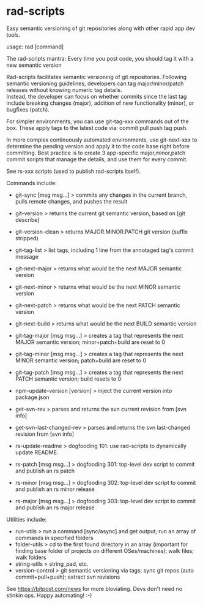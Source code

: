 # rad-scripts
Easy semantic versioning of git repositories along with other rapid app dev tools.

usage: rad [command]

The rad-scripts mantra:
   Every time you post code, you should tag it with a new semantic version

Rad-scripts facilitates semantic versioning of git repositories.
Following semantic versioning guidelines, developers can tag 
major/minor/patch releases without knowing numeric tag details.  
Instead, the developer can focus on whether commits since the last tag 
include breaking changes (major), addition of new functionality (minor), 
or bugfixes (patch).  

For simpler environments, you can use git-tag-xxx commands out of the box.
These apply tags to the latest code via: commit pull push tag push.

In more complex continuously automated environments, use git-next-xxx to
determine the pending version and apply it to the code base right before committing.
Best practice is to create 3 app-specific major,minor,patch commit scripts
that manage the details, and use them for every commit.

See rs-xxx scripts (used to publish rad-scripts itself).

Commands include:

* git-sync                   [msg msg...] > commits any changes in the current branch, pulls remote changes, and pushes the result
* git-version                > returns the current git semantic version, based on [git describe]
* git-version-clean          > returns MAJOR.MINOR.PATCH git version (suffix stripped)
* git-tag-list               > list tags, including 1 line from the annotaged tag's commit message
* git-next-major             > returns what would be the next MAJOR semantic version
* git-next-minor             > returns what would be the next MINOR semantic version
* git-next-patch             > returns what would be the next PATCH semantic version
* git-next-build             > returns what would be the next BUILD semantic version
* git-tag-major              [msg msg...] > creates a tag that represents the next MAJOR semantic version; minor+patch+build are reset to 0
* git-tag-minor              [msg msg...] > creates a tag that represents the next MINOR semantic version; patch+build are reset to 0
* git-tag-patch              [msg msg...] > creates a tag that represents the next PATCH semantic version; build resets to 0
* npm-update-version         [version] > inject the current version into package.json
* get-svn-rev                > parses and returns the svn current revision from [svn info]
* get-svn-last-changed-rev   > parses and returns the svn last-changed revision from [svn info]

* rs-update-readme           > dogfooding 101: use rad-scripts to dynamically update README.
* rs-patch                   [msg msg...] > dogfooding 301: top-level dev script to commit and publish an rs patch
* rs-minor                   [msg msg...] > dogfooding 302: top-level dev script to commit and publish an rs minor release
* rs-major                   [msg msg...] > dogfooding 303: top-level dev script to commit and publish an rs major release

Utilities include:

* run-utils           > run a command [sync/async] and get output; run an array of commands in specified folders
* folder-utils        > cd to the first found directory in an array (important for finding base folder of projects on different OSes/machines); walk files; walk folders
* string-utils        > string_pad, etc.
* version-control     > git semantic versioning via tags; sync git repos (auto commit+pull+push); extract svn revisions

See https://bitpost.com/news for more bloviating.  Devs don't need no stinkin ops.  Happy automating!  :-)



